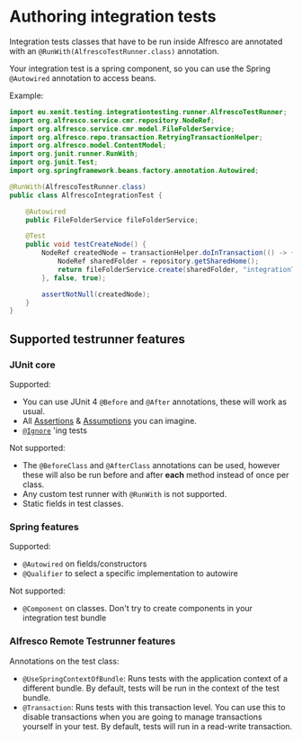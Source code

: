 # Authoring integration tests

Integration tests classes that have to be run inside Alfresco are annotated with an `@RunWith(AlfrescoTestRunner.class)` annotation.

Your integration test is a spring component, so you can use the Spring `@Autowired` annotation to access beans.

Example:

```java
import eu.xenit.testing.integrationtesting.runner.AlfrescoTestRunner;
import org.alfresco.service.cmr.repository.NodeRef;
import org.alfresco.service.cmr.model.FileFolderService;
import org.alfresco.repo.transaction.RetryingTransactionHelper;
import org.alfresco.model.ContentModel;
import org.junit.runner.RunWith;
import org.junit.Test;
import org.springframework.beans.factory.annotation.Autowired;

@RunWith(AlfrescoTestRunner.class)
public class AlfrescoIntegrationTest {

    @Autowired
    public FileFolderService fileFolderService;

    @Test
    public void testCreateNode() {
        NodeRef createdNode = transactionHelper.doInTransaction(() -> {
            NodeRef sharedFolder = repository.getSharedHome();
            return fileFolderService.create(sharedFolder, "integrationTest", ContentModel.TYPE_FOLDER).getNodeRef();
        }, false, true);

        assertNotNull(createdNode);
    }
}
```

## Supported testrunner features

### JUnit core

Supported:

* You can use JUnit 4 `@Before` and `@After` annotations, these will work as usual.
* All [Assertions](https://github.com/junit-team/junit4/wiki/Assertions) & [Assumptions](https://github.com/junit-team/junit4/wiki/Assumptions-with-assume) you can imagine.
* [`@Ignore`](https://github.com/junit-team/junit4/wiki/Ignoring-tests) 'ing tests

Not supported:

* The `@BeforeClass` and `@AfterClass` annotations can be used, however these will also be run before and after **each** method instead of once per class.
* Any custom test runner with `@RunWith` is not supported.
* Static fields in test classes.

### Spring features

Supported:

* `@Autowired` on fields/constructors
* `@Qualifier` to select a specific implementation to autowire

Not supported:

* `@Component` on classes. Don't try to create components in your integration test bundle

### Alfresco Remote Testrunner features

Annotations on the test class:

* `@UseSpringContextOfBundle`: Runs tests with the application context of a different bundle. By default, tests will be run in the context of the test bundle.
* `@Transaction`: Runs tests with this transaction level. You can use this to disable transactions when you are going to manage transactions yourself in your test. By default, tests will run in a read-write transaction.
